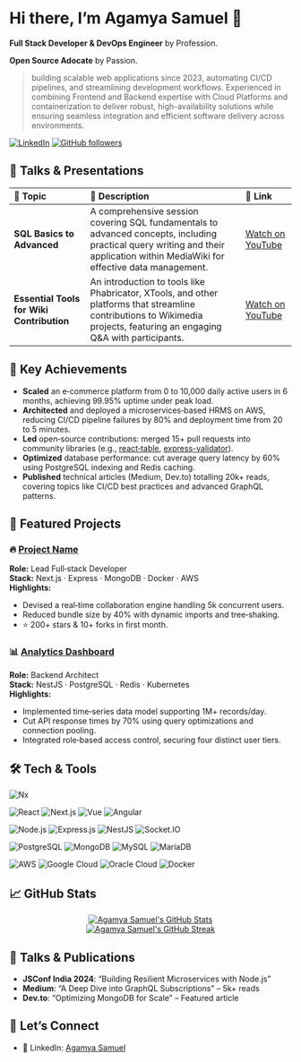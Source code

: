 <!--
## Hi there 👋

![Agamya-Samuel's GitHub stats](https://github-readme-stats.vercel.app/api?username=Agamya-Samuel&show_icons=true&hide=issues&show=reviews,prs_merged,prs_merged_percentage&theme=transparent)

![Harlok's WakaTime stats](https://github-readme-stats.vercel.app/api/wakatime?username=AgamyaSamuel)
-->
# Hi there, I’m Agamya Samuel 👋

**Full Stack Developer & DevOps Engineer** by Profession.

**Open Source Adocate** by Passion.

>building scalable web applications since 2023, automating CI/CD pipelines, and streamlining development workflows. Experienced in combining Frontend and Backend expertise with Cloud Platforms and containerization to deliver robust, high-availability solutions while ensuring seamless integration and efficient software delivery across environments.



[![LinkedIn](https://img.shields.io/badge/LinkedIn-%230077B5.svg?style=for-the-badge&logo=linkedin&logoColor=white)](https://linkedin.com/in/agamyasamuel)
[![GitHub followers](https://img.shields.io/github/followers/Agamya-Samuel?label=Followers&style=for-the-badge)](https://github.com/Agamya-Samuel/?tab=followers)



## 🎤 Talks & Presentations

| 🎯 Topic | 📝 Description | 🔗 Link |
|:---|:---|:---|
| **SQL Basics to Advanced** | A comprehensive session covering SQL fundamentals to advanced concepts, including practical query writing and their application within MediaWiki for effective data management. | [Watch on YouTube](https://youtu.be/uiZkMpf9bgU?si=5hPxzHDOjGkbN-Ci&t=2892) |
| **Essential Tools for Wiki Contribution** | An introduction to tools like Phabricator, XTools, and other platforms that streamline contributions to Wikimedia projects, featuring an engaging Q&A with participants. | [Watch on YouTube](https://youtu.be/OaEObj1gYzE?si=oIlcbTh2p32lnhaw&t=2882) |



## 🎯 Key Achievements

- **Scaled** an e‑commerce platform from 0 to 10,000 daily active users in 6 months, achieving 99.95% uptime under peak load.  
- **Architected** and deployed a microservices‑based HRMS on AWS, reducing CI/CD pipeline failures by 80% and deployment time from 20 to 5 minutes.  
- **Led** open‑source contributions: merged 15+ pull requests into community libraries (e.g., [react‑table](https://github.com/tannerlinsley/react-table), [express-validator](https://github.com/express-validator/express-validator)).  
- **Optimized** database performance: cut average query latency by 60% using PostgreSQL indexing and Redis caching.  
- **Published** technical articles (Medium, Dev.to) totalling 20k+ reads, covering topics like CI/CD best practices and advanced GraphQL patterns.  



## 💼 Featured Projects

### 🔥 [Project Name](https://github.com/yourusername/project)  
**Role:** Lead Full‑stack Developer  
**Stack:** Next.js · Express · MongoDB · Docker · AWS  
**Highlights:**  
- Devised a real‑time collaboration engine handling 5k concurrent users.  
- Reduced bundle size by 40% with dynamic imports and tree‑shaking.  
- ⭐️ 200+ stars & 10+ forks in first month.  



### 📊 [Analytics Dashboard](https://github.com/yourusername/analytics-dashboard)  
**Role:** Backend Architect  
**Stack:** NestJS · PostgreSQL · Redis · Kubernetes  
**Highlights:**  
- Implemented time‑series data model supporting 1M+ records/day.  
- Cut API response times by 70% using query optimizations and connection pooling.  
- Integrated role‑based access control, securing four distinct user tiers.  



## 🛠️ Tech & Tools

<!-- Monorepo -->
![Nx](https://img.shields.io/badge/Nx-143055?style=for-the-badge&logo=nx&logoColor=white)

<!-- Frontend -->
![React](https://img.shields.io/badge/React-20232A?style=for-the-badge&logo=react&logoColor=61DAFB)
![Next.js](https://img.shields.io/badge/Next.js-000000?style=for-the-badge&logo=nextdotjs&logoColor=white)
![Vue](https://img.shields.io/badge/Vue.js-35495E?style=for-the-badge&logo=vue.js&logoColor=4FC08D)
![Angular](https://img.shields.io/badge/Angular-DD0031?style=for-the-badge&logo=angular&logoColor=white)

<!-- Backend -->
![Node.js](https://img.shields.io/badge/Node.js-339933?style=for-the-badge&logo=node.js&logoColor=white)
![Express.js](https://img.shields.io/badge/Express.js-000000?style=for-the-badge&logo=express&logoColor=white)
![NestJS](https://img.shields.io/badge/NestJS-E0234E?style=for-the-badge&logo=nestjs&logoColor=white)
![Socket.IO](https://img.shields.io/badge/Socket.IO-010101?style=for-the-badge&logo=socket.io&logoColor=white)

<!-- Databases -->
![PostgreSQL](https://img.shields.io/badge/PostgreSQL-316192?style=for-the-badge&logo=postgresql&logoColor=white)
![MongoDB](https://img.shields.io/badge/MongoDB-47A248?style=for-the-badge&logo=mongodb&logoColor=white)
![MySQL](https://img.shields.io/badge/MySQL-4479A1?style=for-the-badge&logo=mysql&logoColor=white)
![MariaDB](https://img.shields.io/badge/MariaDB-003545?style=for-the-badge&logo=mariadb&logoColor=white)

<!-- DevOps -->
![AWS](https://img.shields.io/badge/AWS-232F3E?style=for-the-badge&logo=amazonaws&logoColor=white)
![Google Cloud](https://img.shields.io/badge/Google%20Cloud-4285F4?style=for-the-badge&logo=googlecloud&logoColor=white)
![Oracle Cloud](https://img.shields.io/badge/Oracle%20Cloud-F80000?style=for-the-badge&logo=oracle&logoColor=white)
![Docker](https://img.shields.io/badge/Docker-2496ED?style=for-the-badge&logo=docker&logoColor=white)




## 📈 GitHub Stats

<p align="center">
  <a href="https://github.com/Agamya-Samuel">
    <img src="https://github-readme-stats.vercel.app/api?username=Agamya-Samuel&show_icons=true&hide=issues&show=reviews,prs_merged,prs_merged_percentage&theme=vue-dark&count_private=true" alt="Agamya Samuel's GitHub Stats" />
  </a>
  </br>
  <a href="https://github.com/Agamya-Samuel">
    <img src="https://github-readme-streak-stats.herokuapp.com/?user=Agamya-Samuel&theme=vue-dark&hide_border=true" alt="Agamya Samuel's GitHub Streak" />
  </a>
</p>



## 🎤 Talks & Publications

- **JSConf India 2024**: “Building Resilient Microservices with Node.js”  
- **Medium**: “A Deep Dive into GraphQL Subscriptions” – 5k+ reads  
- **Dev.to**: “Optimizing MongoDB for Scale” – Featured article  



## 🤝 Let’s Connect

- 🏢 LinkedIn: [Agamya Samuel](https://www.linkedin.com/in/agamyasamuel)
<!--
- 📧 Email: your.email@example.com
- 🐦 Twitter: [@yourhandle](https://twitter.com/yourhandle)
